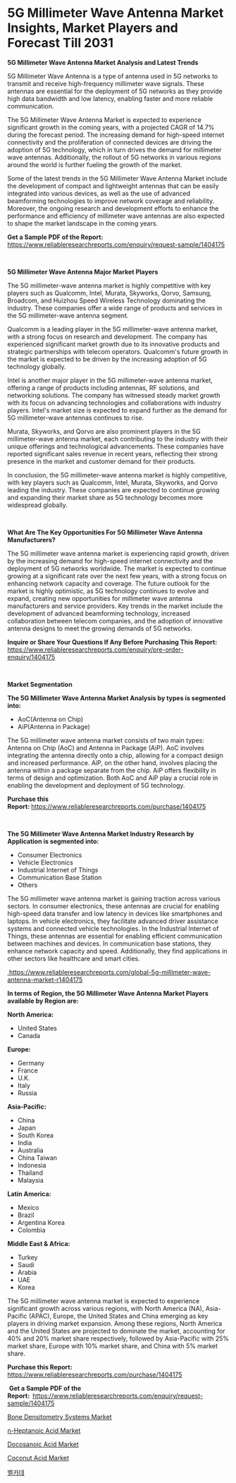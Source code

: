 <p><h1>5G Millimeter Wave Antenna Market Insights, Market Players and Forecast Till 2031</h1></p><p><strong>5G Millimeter Wave Antenna Market Analysis and Latest Trends</strong></p>
<p><p>5G Millimeter Wave Antenna is a type of antenna used in 5G networks to transmit and receive high-frequency millimeter wave signals. These antennas are essential for the deployment of 5G networks as they provide high data bandwidth and low latency, enabling faster and more reliable communication.</p><p>The 5G Millimeter Wave Antenna Market is expected to experience significant growth in the coming years, with a projected CAGR of 14.7% during the forecast period. The increasing demand for high-speed internet connectivity and the proliferation of connected devices are driving the adoption of 5G technology, which in turn drives the demand for millimeter wave antennas. Additionally, the rollout of 5G networks in various regions around the world is further fueling the growth of the market.</p><p>Some of the latest trends in the 5G Millimeter Wave Antenna Market include the development of compact and lightweight antennas that can be easily integrated into various devices, as well as the use of advanced beamforming technologies to improve network coverage and reliability. Moreover, the ongoing research and development efforts to enhance the performance and efficiency of millimeter wave antennas are also expected to shape the market landscape in the coming years.</p></p>
<p><strong>Get a Sample PDF of the Report:&nbsp;</strong> <a href="https://www.reliableresearchreports.com/enquiry/request-sample/1404175">https://www.reliableresearchreports.com/enquiry/request-sample/1404175</a></p>
<p>&nbsp;</p>
<p><strong>5G Millimeter Wave Antenna Major Market Players</strong></p>
<p><p>The 5G millimeter-wave antenna market is highly competitive with key players such as Qualcomm, Intel, Murata, Skyworks, Qorvo, Samsung, Broadcom, and Huizhou Speed Wireless Technology dominating the industry. These companies offer a wide range of products and services in the 5G millimeter-wave antenna segment.</p><p>Qualcomm is a leading player in the 5G millimeter-wave antenna market, with a strong focus on research and development. The company has experienced significant market growth due to its innovative products and strategic partnerships with telecom operators. Qualcomm's future growth in the market is expected to be driven by the increasing adoption of 5G technology globally.</p><p>Intel is another major player in the 5G millimeter-wave antenna market, offering a range of products including antennas, RF solutions, and networking solutions. The company has witnessed steady market growth with its focus on advancing technologies and collaborations with industry players. Intel's market size is expected to expand further as the demand for 5G millimeter-wave antennas continues to rise.</p><p>Murata, Skyworks, and Qorvo are also prominent players in the 5G millimeter-wave antenna market, each contributing to the industry with their unique offerings and technological advancements. These companies have reported significant sales revenue in recent years, reflecting their strong presence in the market and customer demand for their products.</p><p>In conclusion, the 5G millimeter-wave antenna market is highly competitive, with key players such as Qualcomm, Intel, Murata, Skyworks, and Qorvo leading the industry. These companies are expected to continue growing and expanding their market share as 5G technology becomes more widespread globally.</p></p>
<p>&nbsp;</p>
<p><strong>What Are The Key Opportunities For 5G Millimeter Wave Antenna Manufacturers?</strong></p>
<p><p>The 5G millimeter wave antenna market is experiencing rapid growth, driven by the increasing demand for high-speed internet connectivity and the deployment of 5G networks worldwide. The market is expected to continue growing at a significant rate over the next few years, with a strong focus on enhancing network capacity and coverage. The future outlook for the market is highly optimistic, as 5G technology continues to evolve and expand, creating new opportunities for millimeter wave antenna manufacturers and service providers. Key trends in the market include the development of advanced beamforming technology, increased collaboration between telecom companies, and the adoption of innovative antenna designs to meet the growing demands of 5G networks.</p></p>
<p><strong>Inquire or Share Your Questions If Any Before Purchasing This Report:</strong> <a href="https://www.reliableresearchreports.com/enquiry/pre-order-enquiry/1404175">https://www.reliableresearchreports.com/enquiry/pre-order-enquiry/1404175</a></p>
<p>&nbsp;</p>
<p><strong>Market Segmentation</strong></p>
<p><strong>The 5G Millimeter Wave Antenna Market Analysis by types is segmented into:</strong></p>
<p><ul><li>AoC(Antenna on Chip)</li><li>AiP(Antenna in Package)</li></ul></p>
<p><p>The 5G millimeter wave antenna market consists of two main types: Antenna on Chip (AoC) and Antenna in Package (AiP). AoC involves integrating the antenna directly onto a chip, allowing for a compact design and increased performance. AiP, on the other hand, involves placing the antenna within a package separate from the chip. AiP offers flexibility in terms of design and optimization. Both AoC and AiP play a crucial role in enabling the development and deployment of 5G technology.</p></p>
<p><strong>Purchase this Report:&nbsp;</strong><a href="https://www.reliableresearchreports.com/purchase/1404175">https://www.reliableresearchreports.com/purchase/1404175</a></p>
<p>&nbsp;</p>
<p><strong>The 5G Millimeter Wave Antenna Market Industry Research by Application is segmented into:</strong></p>
<p><ul><li>Consumer Electronics</li><li>Vehicle Electronics</li><li>Industrial Internet of Things</li><li>Communication Base Station</li><li>Others</li></ul></p>
<p><p>The 5G millimeter wave antenna market is gaining traction across various sectors. In consumer electronics, these antennas are crucial for enabling high-speed data transfer and low latency in devices like smartphones and laptops. In vehicle electronics, they facilitate advanced driver assistance systems and connected vehicle technologies. In the Industrial Internet of Things, these antennas are essential for enabling efficient communication between machines and devices. In communication base stations, they enhance network capacity and speed. Additionally, they find applications in other sectors like healthcare and smart cities.</p></p>
<p><a href="https://www.reliableresearchreports.com/global-5g-millimeter-wave-antenna-market-r1404175">&nbsp;https://www.reliableresearchreports.com/global-5g-millimeter-wave-antenna-market-r1404175</a></p>
<p><strong>In terms of Region, the 5G Millimeter Wave Antenna Market Players available by Region are:</strong></p>
<p>
    <p> <strong> North America: </strong>
        <ul>
            <li>United States</li>
            <li>Canada</li>
        </ul>
        </p> 
    <p> <strong> Europe: </strong>
        <ul>
            <li>Germany</li>
            <li>France</li>
            <li>U.K.</li>
            <li>Italy</li>
            <li>Russia</li>
        </ul>
        </p> 
    <p> <strong> Asia-Pacific: </strong>
        <ul>
            <li>China</li>
            <li>Japan</li>
            <li>South Korea</li>
            <li>India</li>
            <li>Australia</li>
            <li>China Taiwan</li>
            <li>Indonesia</li>
            <li>Thailand</li>
            <li>Malaysia</li>
        </ul>
        </p> 
    <p> <strong> Latin America: </strong>
        <ul>
            <li>Mexico</li>
            <li>Brazil</li>
            <li>Argentina Korea</li>
            <li>Colombia</li>
        </ul>
        </p> 
    <p> <strong> Middle East & Africa: </strong>
        <ul>
            <li>Turkey</li>
            <li>Saudi</li>
            <li>Arabia</li>
            <li>UAE</li>
            <li>Korea</li>
        </ul>
    </p>
    </p>
<p><p>The 5G millimeter wave antenna market is expected to experience significant growth across various regions, with North America (NA), Asia-Pacific (APAC), Europe, the United States and China emerging as key players in driving market expansion. Among these regions, North America and the United States are projected to dominate the market, accounting for 40% and 20% market share respectively, followed by Asia-Pacific with 25% market share, Europe with 10% market share, and China with 5% market share.</p></p>
<p><strong>Purchase this Report: </strong><a href="https://www.reliableresearchreports.com/purchase/1404175">https://www.reliableresearchreports.com/purchase/1404175</a></p>
<p>&nbsp;<strong>Get a Sample PDF of the Report:&nbsp;&nbsp;</strong><a href="https://www.reliableresearchreports.com/enquiry/request-sample/1404175">https://www.reliableresearchreports.com/enquiry/request-sample/1404175</a></p>
<p><strong></strong></p>
<p><p><a href="https://github.com/sajonf007/Market-Research-Report-List-1/blob/main/bone-densitometry-systems-market.md">Bone Densitometry Systems Market</a></p><p><a href="https://github.com/ernidarwin455/Market-Research-Report-List-1/blob/main/n-heptanoic-acid-market.md">n-Heptanoic Acid Market</a></p><p><a href="https://medium.com/@bosdendes/docosanoic-acid-market-size-is-growing-at-cagr-of-12-and-this-report-covers-analysis-by-type-ee03d0ad448b">Docosanoic Acid Market</a></p><p><a href="https://medium.com/@mslewokuneva/emerging-trends-in-coconut-acid-market-global-outlook-and-future-prospects-from-2024-2031-b188e5f106c0">Coconut Acid Market</a></p><p><a href="https://github.com/KellyLyncyh543964/Market-Research-Report-List-2/blob/main/30484371137.md">벨카데</a></p></p>